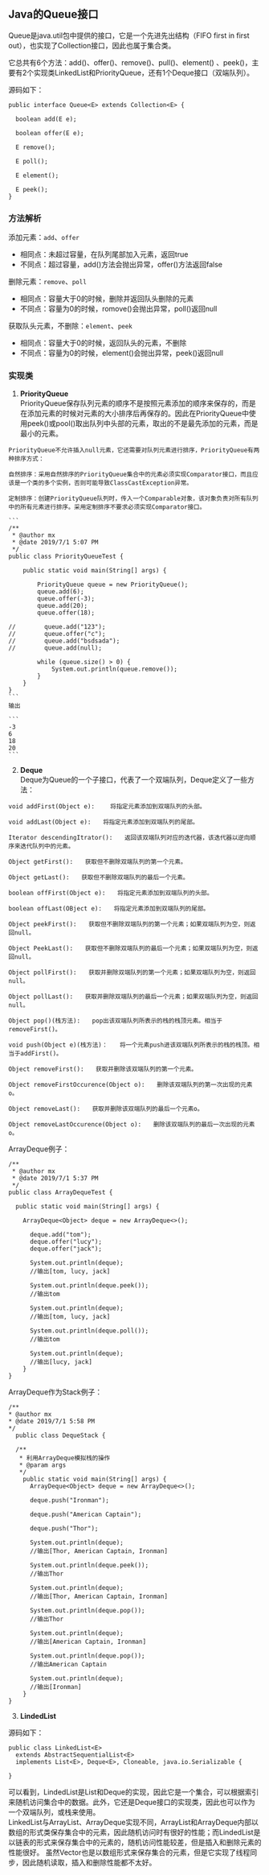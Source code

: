 ## Java的Queue接口

Queue是java.util包中提供的接口，它是一个先进先出结构（FIFO first in first out），也实现了Collection接口，因此也属于集合类。   

它总共有6个方法：add()、offer()、remove()、pull()、element()
、peek()，主要有2个实现类LinkedList和PriorityQueue，还有1个Deque接口（双端队列）。

源码如下：

```
public interface Queue<E> extends Collection<E> {

  boolean add(E e);
  
  boolean offer(E e);
  
  E remove();
  
  E poll();
  
  E element();
  
  E peek();
}
```


### 方法解析
添加元素：`add`、`offer`

  * 相同点：未超过容量，在队列尾部加入元素，返回true
  * 不同点：超过容量，add()方法会抛出异常，offer()方法返回false

删除元素：`remove`、`poll`

  * 相同点：容量大于0的时候，删除并返回队头删除的元素
  * 不同点：容量为0的时候，romove()会抛出异常，poll()返回null

获取队头元素，不删除：`element`、`peek`

  * 相同点：容量大于0的时候，返回队头的元素，不删除
  * 不同点：容量为0的时候，element()会抛出异常，peek()返回null

### 实现类
  1. **PriorityQueue**  
PriorityQueue保存队列元素的顺序不是按照元素添加的顺序来保存的，而是在添加元素的时候对元素的大小排序后再保存的。因此在PriorityQueue中使用peek()或pool()取出队列中头部的元素，取出的不是最先添加的元素，而是最小的元素。

	PriorityQueue不允许插入null元素，它还需要对队列元素进行排序，PriorityQueue有两种排序方式：
	
	自然排序：采用自然排序的PriorityQueue集合中的元素必须实现Comparator接口，而且应该是一个类的多个实例，否则可能导致ClassCastException异常。
	
	定制排序：创建PriorityQueue队列时，传入一个Comparable对象，该对象负责对所有队列中的所有元素进行排序。采用定制排序不要求必须实现Comparator接口。

	```
	/**
	 * @author mx
	 * @date 2019/7/1 5:07 PM
	 */
	public class PriorityQueueTest {
	
	    public static void main(String[] args) {
	
	        PriorityQueue queue = new PriorityQueue();
	        queue.add(6);
	        queue.offer(-3);
	        queue.add(20);
	        queue.offer(18);
	
	//        queue.add("123");
	//        queue.offer("c");
	//        queue.add("bsdsada");
	//        queue.add(null);
	
	        while (queue.size() > 0) {
	            System.out.println(queue.remove());
	        }
	    }
	}
	```
	输出
	
	```
	-3
	6
	18
	20
	```
	
  2. **Deque**  
  Deque为Queue的一个子接口，代表了一个双端队列，Deque定义了一些方法：
  
  ```
  void addFirst(Object e): 　　将指定元素添加到双端队列的头部。

  void addLast(Object e):　　将指定元素添加到双端队列的尾部。
	
  Iterator descendingItrator():　　返回该双端队列对应的迭代器，该迭代器以逆向顺序来迭代队列中的元素。
	
  Object getFirst():　　获取但不删除双端队列的第一个元素。
	
  Object getLast():　　获取但不删除双端队列的最后一个元素。
	
  boolean offFirst(Object e):　　将指定元素添加到双端队列的头部。
	
  boolean offLast(OBject e):　　将指定元素添加到双端队列的尾部。
	
  Object peekFirst():　　获取但不删除双端队列的第一个元素；如果双端队列为空，则返回null。
	
  Object PeekLast():　　获取但不删除双端队列的最后一个元素；如果双端队列为空，则返回null。
	
  Object pollFirst():　　获取并删除双端队列的第一个元素；如果双端队列为空，则返回null。
	
  Object pollLast():　　获取并删除双端队列的最后一个元素；如果双端队列为空，则返回null。
	
  Object pop()(栈方法):　　pop出该双端队列所表示的栈的栈顶元素。相当于removeFirst()。
	
  void push(Object e)(栈方法)：　　将一个元素push进该双端队列所表示的栈的栈顶。相当于addFirst()。
	
  Object removeFirst():　　获取并删除该双端队列的第一个元素。
	
  Object removeFirstOccurence(Object o):　　删除该双端队列的第一次出现的元素o。
	
  Object removeLast():　　获取并删除该双端队列的最后一个元素o。
	
  Object removeLastOccurence(Object o):　　删除该双端队列的最后一次出现的元素o。
  ```
  
  ArrayDeque例子：
  
  ```
  /**
   * @author mx
   * @date 2019/7/1 5:37 PM
   */
  public class ArrayDequeTest {

    public static void main(String[] args) {

      ArrayDeque<Object> deque = new ArrayDeque<>();

        deque.add("tom");
        deque.offer("lucy");
        deque.offer("jack");

        System.out.println(deque);
        //输出[tom, lucy, jack]

        System.out.println(deque.peek());
        //输出tom

        System.out.println(deque);
        //输出[tom, lucy, jack]

        System.out.println(deque.poll());
        //输出tom

        System.out.println(deque);
        //输出[lucy, jack]
      }
  }
  ```
  
  ArrayDeque作为Stack例子：
  
  ```
  /**
  * @author mx
  * @date 2019/7/1 5:58 PM
  */
	public class DequeStack {
	
    /**
     * 利用ArrayDeque模拟栈的操作
     * @param args
     */
      public static void main(String[] args) {
        ArrayDeque<Object> deque = new ArrayDeque<>();
	
        deque.push("Ironman");
	
        deque.push("American Captain");
	
        deque.push("Thor");
	
        System.out.println(deque);
        //输出[Thor, American Captain, Ironman]
	
        System.out.println(deque.peek());
        //输出Thor
	
        System.out.println(deque);
        //输出[Thor, American Captain, Ironman]
	
        System.out.println(deque.pop());
        //输出Thor
	
        System.out.println(deque);
        //输出[American Captain, Ironman]
	
        System.out.println(deque.pop());
        //输出American Captain
	
        System.out.println(deque);
        //输出[Ironman]
      }
  }
  ```
  
  3. **LindedList** 

  源码如下：
  
  ```
  public class LinkedList<E>
    extends AbstractSequentialList<E>
    implements List<E>, Deque<E>, Cloneable, java.io.Serializable {
    
  }
  ```
  
  可以看到，LindedList是List和Deque的实现，因此它是一个集合，可以根据索引来随机访问集合中的数据。此外，它还是Deque接口的实现类，因此也可以作为一个双端队列，或栈来使用。   
  LinkedList与ArrayList、ArrayDeque实现不同，ArrayList和ArrayDeque内部以数组的形式类保存集合中的元素，因此随机访问时有很好的性能；而LindedList是以链表的形式来保存集合中的元素的，随机访问性能较差，但是插入和删除元素的性能很好。
  虽然Vector也是以数组形式来保存集合的元素，但是它实现了线程同步，因此随机读取，插入和删除性能都不太好。